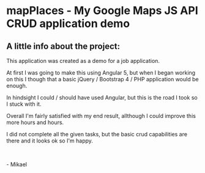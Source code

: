# mapPlaces - My Google Maps JS API CRUD application demo

<h2>A little info about the project:</h2> 

<p>This application was created as a demo for a job application.</p>
<p>At first I was going to make this using Angular 5, but when I began working on this I though that a basic jQuery / Bootstrap 4 / PHP application would be enough. </p>

<p>In hindsight I could / should have used Angular, but this is the road I took so I stuck with it.</p>
<p>Overall I'm fairly satisfied with my end result, allthough I could improve this more hours and hours.</p>
<p>I did not complete all the given tasks, but the basic crud capabilities are there and it looks ok so I'm happy.</p>
<br>
<p>- Mikael</p>
